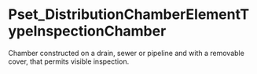 # Pset_DistributionChamberElementTypeInspectionChamber

Chamber constructed on a drain, sewer or pipeline and with a removable cover, that permits visible inspection.<!-- end of definition -->
